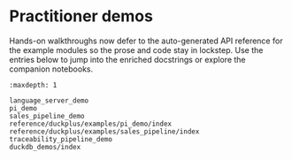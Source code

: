 # Practitioner demos

Hands-on walkthroughs now defer to the auto-generated API reference for the
example modules so the prose and code stay in lockstep.  Use the entries below to
jump into the enriched docstrings or explore the companion notebooks.

```{toctree}
:maxdepth: 1

language_server_demo
pi_demo
sales_pipeline_demo
reference/duckplus/examples/pi_demo/index
reference/duckplus/examples/sales_pipeline/index
traceability_pipeline_demo
duckdb_demos/index
```
